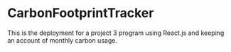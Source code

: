 # CarbonFootprintTracker
This is the deployment for a project 3 program using React.js and keeping an account of monthly carbon usage.

